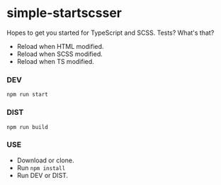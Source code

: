 # simple-startscsser
Hopes to get you started for TypeScript and SCSS. Tests? What's that?
- Reload when HTML modified.
- Reload when SCSS modified.
- Reload when TS modified.

### DEV
``npm run start``

### DIST
``npm run build``

### USE
- Download or clone.
- Run ``npm install``
- Run DEV or DIST.
